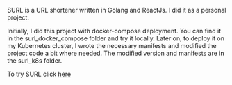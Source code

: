 SURL is a URL shortener written in Golang and ReactJs. I did it as a personal project.

Initially, I did this project with docker-compose deployment. You can find it in the surl_docker_compose folder and try it locally.
Later on, to deploy it on my Kubernetes cluster, I wrote the necessary manifests and modified the project code a bit where needed. The modified version and manifests are in the surl_k8s folder.

To try SURL click [here](http://dosurl.duckdns.org)
